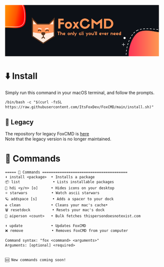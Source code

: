 ![Banner](https://github.com/ItsFoxDev/FoxCMD/raw/main/img/banner.png)
---
# ⬇️ Install
Simply run this command in your macOS terminal, and follow the prompts.
```
/bin/bash -c "$(curl -fsSL https://raw.githubusercontent.com/ItsFoxDev/FoxCMD/main/install.sh)" 
```
## 📜 Legacy
The repository for legacy FoxCMD is [here](https://github.com/ItsFoxDev/FoxCMD-Legacy)
<br>Note that the legacy version is no longer maintained.

# 📄 Commands
```
===== 📄 Commands =======================================
⬇️ install <package>  • Installs a package
📦 list               • Lists installable packages
👀 hdi <y/n> [o]      • Hides icons on your desktop
⭐️ starwars           • Watch ascii starwars
🪐 addspace [s]       • Adds a spacer to your dock
♻️ clean              • Cleans your mac's cache•
🗑 resetdock          • Resets your mac's dock
🤖 aiperson <count>   • Bulk fetches thispersondoesnotexist.com

⬆️ update             • Updates FoxCMD
❌ remove             • Removes FoxCMD from your computer

Command syntax: "fox <command> <arguments>" 
Arguments: [optional] <required>


🆕 New commands coming soon!
```
